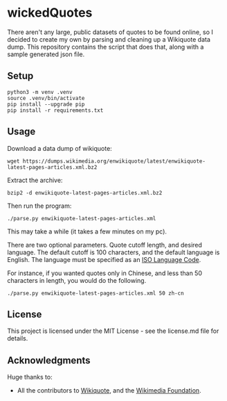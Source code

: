 # wickedQuotes

There aren't any large, public datasets of quotes to be found online, so I decided to create my own by parsing and cleaning up a Wikiquote data dump. This repository contains the script that does that, along with a sample generated json file.

## Setup

```
python3 -m venv .venv
source .venv/bin/activate
pip install --upgrade pip
pip install -r requirements.txt
```

## Usage

Download a data dump of wikiquote:

`wget https://dumps.wikimedia.org/enwikiquote/latest/enwikiquote-latest-pages-articles.xml.bz2`

Extract the archive:

`bzip2 -d enwikiquote-latest-pages-articles.xml.bz2`

Then run the program:

`./parse.py enwikiquote-latest-pages-articles.xml`

This may take a while (it takes a few minutes on my pc). 

There are two optional parameters. Quote cutoff length, and desired language. The default cutoff is 100 characters, and the default language is English. The language must be specified as an [ISO Language Code](https://www.w3schools.com/tags/ref_language_codes.asp).

For instance, if you wanted quotes only in Chinese, and less than 50 characters in length, you would do the following.

`./parse.py enwikiquote-latest-pages-articles.xml 50 zh-cn`

## License

This project is licensed under the MIT License - see the license.md file for details.

## Acknowledgments
Huge thanks to:
* All the contributors to [Wikiquote](https://en.wikiquote.org/wiki/Main_Page), and the [Wikimedia Foundation](https://wikimediafoundation.org/wiki/Home).
